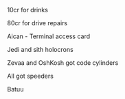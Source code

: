 10cr for drinks

80cr for drive repairs

Aican - Terminal access card

Jedi and sith holocrons

Zevaa and OshKosh got code cylinders

All got speeders





Batuu